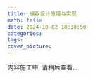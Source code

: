 ```yaml
---
title: 缓存设计原理与实现
math: false
date: 2024-10-02 18:38:58
categories:
tags:
cover_picture:
---
```


内容施工中, 请稍后查看...